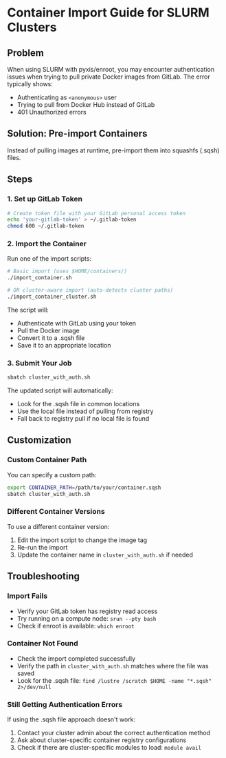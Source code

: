 # Container Import Guide for SLURM Clusters

## Problem
When using SLURM with pyxis/enroot, you may encounter authentication issues when trying to pull private Docker images from GitLab. The error typically shows:
- Authenticating as `<anonymous>` user
- Trying to pull from Docker Hub instead of GitLab
- 401 Unauthorized errors

## Solution: Pre-import Containers

Instead of pulling images at runtime, pre-import them into squashfs (.sqsh) files.

## Steps

### 1. Set up GitLab Token
```bash
# Create token file with your GitLab personal access token
echo 'your-gitlab-token' > ~/.gitlab-token
chmod 600 ~/.gitlab-token
```

### 2. Import the Container
Run one of the import scripts:

```bash
# Basic import (uses $HOME/containers/)
./import_container.sh

# OR cluster-aware import (auto-detects cluster paths)
./import_container_cluster.sh
```

The script will:
- Authenticate with GitLab using your token
- Pull the Docker image
- Convert it to a .sqsh file
- Save it to an appropriate location

### 3. Submit Your Job
```bash
sbatch cluster_with_auth.sh
```

The updated script will automatically:
- Look for the .sqsh file in common locations
- Use the local file instead of pulling from registry
- Fall back to registry pull if no local file is found

## Customization

### Custom Container Path
You can specify a custom path:
```bash
export CONTAINER_PATH=/path/to/your/container.sqsh
sbatch cluster_with_auth.sh
```

### Different Container Versions
To use a different container version:
1. Edit the import script to change the image tag
2. Re-run the import
3. Update the container name in `cluster_with_auth.sh` if needed

## Troubleshooting

### Import Fails
- Verify your GitLab token has registry read access
- Try running on a compute node: `srun --pty bash`
- Check if enroot is available: `which enroot`

### Container Not Found
- Check the import completed successfully
- Verify the path in `cluster_with_auth.sh` matches where the file was saved
- Look for the .sqsh file: `find /lustre /scratch $HOME -name "*.sqsh" 2>/dev/null`

### Still Getting Authentication Errors
If using the .sqsh file approach doesn't work:
1. Contact your cluster admin about the correct authentication method
2. Ask about cluster-specific container registry configurations
3. Check if there are cluster-specific modules to load: `module avail`
